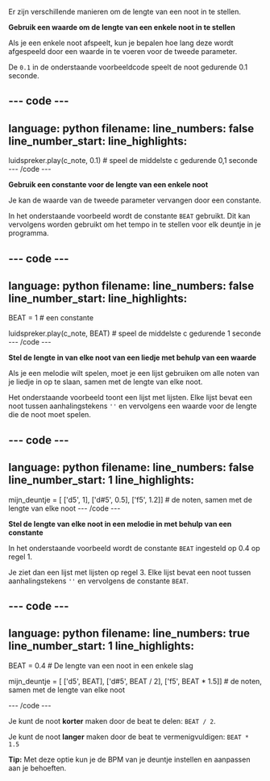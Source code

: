 Er zijn verschillende manieren om de lengte van een noot in te stellen.

**Gebruik een waarde om de lengte van een enkele noot in te stellen**

Als je een enkele noot afspeelt, kun je bepalen hoe lang deze wordt afgespeeld door een waarde in te voeren voor de tweede parameter.

De `0.1` in de onderstaande voorbeeldcode speelt de noot gedurende 0.1 seconde.

--- code ---
---
language: python
filename: 
line_numbers: false
line_number_start: 
line_highlights: 
---
luidspreker.play(c_note, 0.1) # speel de middelste c gedurende 0,1 seconde
--- /code ---

**Gebruik een constante voor de lengte van een enkele noot**

Je kan de waarde van de tweede parameter vervangen door een constante.

In het onderstaande voorbeeld wordt de constante `BEAT` gebruikt. Dit kan vervolgens worden gebruikt om het tempo in te stellen voor elk deuntje in je programma.

--- code ---
---
language: python
filename: 
line_numbers: false
line_number_start: 
line_highlights: 
---
BEAT = 1 # een constante

luidspreker.play(c_note, BEAT) # speel de middelste c gedurende 1 seconde
--- /code ---

**Stel de lengte in van elke noot van een liedje met behulp van een waarde**

Als je een melodie wilt spelen, moet je een lijst gebruiken om alle noten van je liedje in op te slaan, samen met de lengte van elke noot.

Het onderstaande voorbeeld toont een lijst met lijsten. Elke lijst bevat een noot tussen aanhalingstekens `''` en vervolgens een waarde voor de lengte die de noot moet spelen.

--- code ---
---
language: python
filename: 
line_numbers: false
line_number_start: 1
line_highlights: 
---

mijn_deuntje = [ ['d5', 1], ['d#5', 0.5], ['f5', 1.2]] # de noten, samen met de lengte van elke noot
--- /code ---

**Stel de lengte van elke noot in een melodie in met behulp van een constante**

In het onderstaande voorbeeld wordt de constante `BEAT` ingesteld op 0.4 op regel 1.

Je ziet dan een lijst met lijsten op regel 3. Elke lijst bevat een noot tussen aanhalingstekens `''` en vervolgens de constante `BEAT`.

--- code ---
---
language: python
filename: 
line_numbers: true
line_number_start: 1
line_highlights: 
---
BEAT = 0.4 # De lengte van een noot in een enkele slag

mijn_deuntje = [ ['d5', BEAT], ['d#5', BEAT / 2], ['f5', BEAT * 1.5]] # de noten, samen met de lengte van elke noot

--- /code ---

Je kunt de noot **korter** maken door de beat te delen: `BEAT / 2`.

Je kunt de noot **langer** maken door de beat te vermenigvuldigen: `BEAT * 1.5`

**Tip:** Met deze optie kun je de BPM van je deuntje instellen en aanpassen aan je behoeften.

